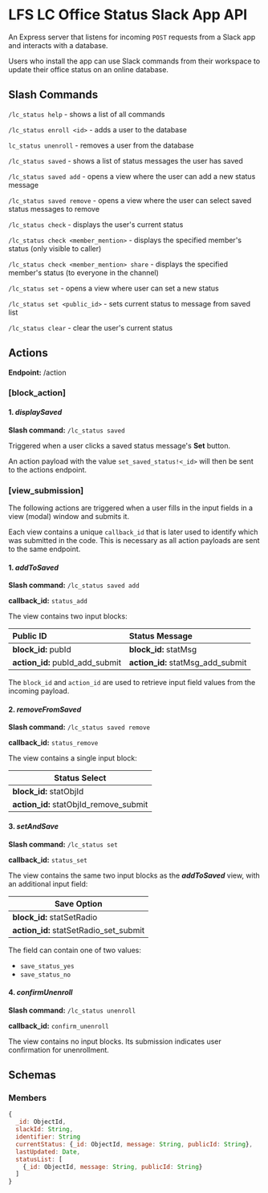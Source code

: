 # LFS LC Office Status Slack App API
An Express server that listens for incoming `POST` requests from a Slack app and interacts with a database. 

Users who install the app can use Slack commands from their workspace to update their office status on an online database.

Slash Commands
---------
`/lc_status help` - shows a list of all commands


`/lc_status enroll <id>` - adds a user to the database

`lc_status unenroll` - removes a user from the database


`/lc_status saved` - shows a list of status messages the user has saved

`/lc_status saved add` - opens a view where the user can add a new status message

`/lc_status saved remove` - opens a view where the user can select saved status messages to remove


`/lc_status check` - displays the user's current status

`/lc_status check <member_mention>` - displays the specified member's status (only visible to caller)

`/lc_status check <member_mention> share` - displays the specified member's status (to everyone in the channel)


`/lc_status set` - opens a view where user can set a new status 

`/lc_status set <public_id>` - sets current status to message from saved list 


`/lc_status clear` - clear the user's current status



Actions
---------
**Endpoint:** /action

### [block_action]

#### 1. _displaySaved_

**Slash command:** `/lc_status saved` 

Triggered when a user clicks a saved status message's __Set__ button. 

An action payload with the value `set_saved_status!<_id>` will then be sent to the actions endpoint.

### [view_submission]
The following actions are triggered when a user fills in the input fields in a view (modal) window and submits it. 

Each view contains a unique `callback_id` that is later used to identify which was submitted in the code. This is necessary as all action payloads are sent to the same endpoint.

#### 1. _addToSaved_

**Slash command:** `/lc_status saved add`

**callback_id:** `status_add`

The view contains two input blocks:

| **Public ID** | **Status Message** |
|:---------------|:--------------------|
|**block_id:**   pubId| **block_id:**  statMsg |
| **action_id:** pubId_add_submit| **action_id:**  statMsg_add_submit | 

The `block_id` and `action_id` are used to retrieve input field values from the incoming payload.

#### 2. _removeFromSaved_

**Slash command:** `/lc_status saved remove`

**callback_id:** `status_remove`

The view contains a single input block:

|**Status Select**|
|-----------------|
|**block_id:** statObjId |
|**action_id:** statObjId_remove_submit |

#### 3. _setAndSave_

**Slash command:** `/lc_status set`

**callback_id:** `status_set`

The view contains the same two input blocks as the **_addToSaved_** view, with an additional input field:

|**Save Option**|
|-----------------|
|**block_id:** statSetRadio |
|**action_id:** statSetRadio_set_submit |

The field can contain one of two values: 
* `save_status_yes`
* `save_status_no`

#### 4. _confirmUnenroll_ 

**Slash command:** `/lc_status unenroll`

**callback_id:** `confirm_unenroll`

The view contains no input blocks. Its submission indicates user confirmation for unenrollment.

## Schemas

### Members

```javascript
{
  _id: ObjectId,
  slackId: String,
  identifier: String
  currentStatus: {_id: ObjectId, message: String, publicId: String},
  lastUpdated: Date,
  statusList: [
    {_id: ObjectId, message: String, publicId: String}
  ]
}
```